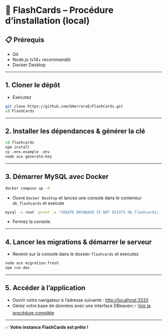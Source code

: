 # 🚀 FlashCards – Procédure d’installation (local)

## 📋 Prérequis

- Git
- Node.js (v14+ recommandé)
- Docker Desktop

---

## 1. Cloner le dépôt

- Exécutez

```bash
git clone https://github.com/GHerreraE/FlashCards.git
cd FlashCards
```

---

## 2. Installer les dépendances & générer la clé

```bash
cd flashcards
npm install
cp .env.example .env
node ace generate:key
```

---

## 3. Démarrer MySQL avec Docker

```bash
docker compose up -d
```

- Ouvre `Docker Desktop` et lancez une console dans le conteneur `db_flashcards` et execute

```bash
mysql -u root -proot -e "CREATE DATABASE IF NOT EXISTS db_flashcards;
```

- Fermez la console.

---

## 4. Lancer les migrations & démarrer le serveur

- Revenir sur la console dans le dossier `flashcards` et executez

```bash
node ace migration:fresh
npm run dev
```

---

## 5. Accéder à l’application

- Ouvrir votre navigateur à l’adresse suivante : [http://localhost:3333](http://localhost:3333)
- Gérez votre base de données avec une interface DBeaver👉 [Voir la procédure complète](./connexion-db-dev.md)

---

✅ **Votre instance FlashCards est prête !**
